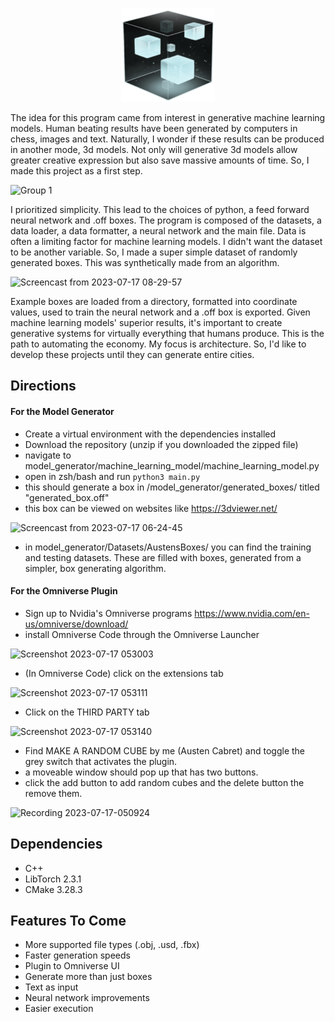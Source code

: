 <p align="center">
  <img width="150" src="assets/icon.png">
</p>

The idea for this program came from interest in generative machine learning models. Human beating results have been generated by computers in chess, images and text. Naturally, I wonder if these results can be produced in another mode, 3d models. Not only will generative 3d models allow greater creative expression but also save massive amounts of time. So, I made this project as a first step.

![Group 1](https://github.com/Generlate/model_generator/assets/85384584/f0b014db-4579-4f15-97f4-4950ee23289b)

I prioritized simplicity. This lead to the choices of python, a feed forward neural network and .off boxes. The program is composed of the datasets, a data loader, a data formatter, a neural network and the main file. Data is often a limiting factor for machine learning models. I didn't want the dataset to be another variable. So, I made a super simple dataset of randomly generated boxes. This was synthetically made from an algorithm.

![Screencast from 2023-07-17 08-29-57](https://github.com/Generlate/model_generator/assets/85384584/652c2424-ae9c-4022-bec7-210ffad87134)

Example boxes are loaded from a directory, formatted into coordinate values, used to train the neural network and a .off box is exported. Given machine learning models' superior results, it's important to create generative systems for virtually everything that humans produce. This is the path to automating the economy. My focus is architecture. So, I'd like to develop these projects until they can generate entire cities.

## Directions

#### For the Model Generator

-   Create a virtual environment with the dependencies installed
-   Download the repository (unzip if you downloaded the zipped file)
-   navigate to model_generator/machine_learning_model/machine_learning_model.py
-   open in zsh/bash and run `python3 main.py`
-   this should generate a box in /model_generator/generated_boxes/ titled "generated_box.off"
-   this box can be viewed on websites like https://3dviewer.net/

![Screencast from 2023-07-17 06-24-45](https://github.com/Generlate/model_generator/assets/85384584/a3c493f3-cadf-4d56-b06f-7fe7a436927f)

-   in model_generator/Datasets/AustensBoxes/ you can find the training and testing datasets. These are filled with boxes, generated from a simpler, box generating algorithm.

#### For the Omniverse Plugin

-   Sign up to Nvidia's Omniverse programs https://www.nvidia.com/en-us/omniverse/download/
-   install Omniverse Code through the Omniverse Launcher

![Screenshot 2023-07-17 053003](https://github.com/Generlate/model_generator/assets/85384584/16b8adc5-3919-4905-b330-68157fd86525)

-   (In Omniverse Code) click on the extensions tab

![Screenshot 2023-07-17 053111](https://github.com/Generlate/model_generator/assets/85384584/a01f41e4-d916-4663-8481-754c8b2f6e04)

-   Click on the THIRD PARTY tab

![Screenshot 2023-07-17 053140](https://github.com/Generlate/model_generator/assets/85384584/64d9f91d-0e94-487e-a864-1fd2880ffc08)

-   Find MAKE A RANDOM CUBE by me (Austen Cabret) and toggle the grey switch that activates the plugin.
-   a moveable window should pop up that has two buttons.
-   click the add button to add random cubes and the delete button the remove them.

![Recording 2023-07-17-050924](https://github.com/Generlate/model_generator/assets/85384584/4633d6ed-abb5-4f7f-9333-c3b2e1fa8e1f)

## Dependencies

-   C++
-   LibTorch 2.3.1
-   CMake 3.28.3

## Features To Come

-   More supported file types (.obj, .usd, .fbx)
-   Faster generation speeds
-   Plugin to Omniverse UI
-   Generate more than just boxes
-   Text as input
-   Neural network improvements
-   Easier execution

